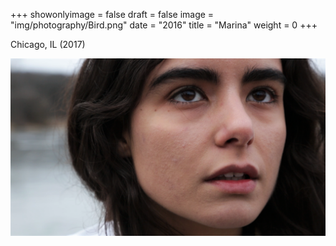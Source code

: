 +++
showonlyimage = false
draft = false
image = "img/photography/Bird.png"
date = "2016"
title = "Marina"
weight = 0
+++

Chicago, IL (2017)

<!--more-->


![figure1][1]

[1]: /img/photography/Bird.png